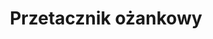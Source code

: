 ---
title: 'Przetacznik ożankowy'
latina: '(Veronica chamaedrys)'
pubDate: 'Jul 01 2022'
mainImage: 'przetacznik_ozankowy_xz42uk'
level1: 'rośliny naczyniowe'
level2: 'jasnotowce'
level3: 'babkowate'
level4: 'przetacznik'
flowertime: 'maj - sierpień'
where: 'Rodzimy obszar występowania to cała Europa, Azory i Madera, oraz obszary Azji o umiarkowanym klimacie. Rozprzestrzenia się także gdzieniegdzie poza tym obszarem, np. w Ameryce Północnej. W Polsce roślina pospolita na niżu, w górach nieco rzadsza.'
---